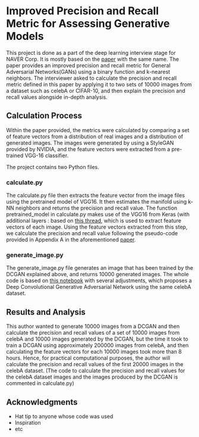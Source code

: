 # Improved Precision and Recall Metric for Assessing Generative Models 

This project is done as a part of the deep learning interview stage for NAVER Corp. It is mostly based on the [paper](https://arxiv.org/pdf/1904.06991.pdf) with the same name. The paper provides an improved precision and recall metric for General Adversarial Networks(GANs) using a binary function and k-nearest neighbors. The interviewer asked to calculate the precision and recall metric defined in this paper by applying it to two sets of 10000 images from a dataset such as celebA or CIFAR-10, and then explain the precision and recall values alongside in-depth analysis.

## Calculation Process

Within the paper provided, the metrics were calculated by comparing a set of feature vectors from a distribution of real images and a distribution of generated images. The images were generated by using a StyleGAN provided by NVIDIA, and the feature vectors were extracted from a pre-trained VGG-16 classifier.

The project contains two Python files.

### calculate.py

The calculate.py file then extracts the feature vector from the image files using the pretrained model of VGG16. It then estimates the manifold using k-NN neighbors and returns the precision and recall value. The function pretrained_model in calculate.py makes use of the VGG16 from Keras (with additional layers : based on [this thread](https://github.com/keras-team/keras/issues/4465), which is used to extract feature vectors of each image. Using the feature vectors extracted from this step, we calculate the precision and recall value following the pseudo-code provided in Appendix A in the aforementioned [paper](https://arxiv.org/pdf/1904.06991.pdf). 

### generate_image.py 

The generate_image.py file generates an image that has been trained by the DCGAN explained above, and returns 10000 generated images. The whole code is based on [this notebook](https://github.com/naokishibuya/deep-learning/blob/master/python/dcgan_celeba.ipynb) with several adjustments, which proposes a Deep Convolutional Generative Adversarial Network using the same celebA dataset. 

## Results and Analysis

This author wanted to generate 10000 images from a DCGAN and then calculate the precision and recall values of a set of 10000 images from celebA and 10000 images generated by the DCGAN, but the time it took to train a DCGAN using approximately 200000 images from celebA, and then calculating the feature vectors for each 10000 images took more than 8 hours. Hence, for practical computational purposes, the author will calculate the precision and recall values of the first 20000 images in the celebA dataset. (The code to calculate the precision and recall values for the celebA dataset images and the images produced by the DCGAN is commented in calculate.py)

## Acknowledgments

* Hat tip to anyone whose code was used
* Inspiration
* etc
